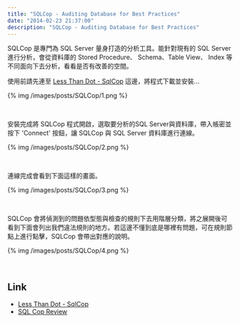 ```yaml
---
title: "SQLCop - Auditing Database for Best Practices"
date: "2014-02-23 21:37:00"
description: "SQLCop - Auditing Database for Best Practices"
---
```



SQLCop 是專門為 SQL Server 量身打造的分析工具。能針對現有的 SQL Server 進行分析，會從資料庫的 Stored Procedure、 Schema、Table View、 Index 等不同面向下去分析，看看是否有改善的空間。 

<!-- More -->

使用前請先連至 [Less Than Dot - SqlCop](http://sqlcop.lessthandot.com/) 這邊，將程式下載並安裝...  

{% img /images/posts/SQLCop/1.png %}

<br/>

安裝完成將 SQLCop 程式開啟，選取要分析的SQL Server與資料庫，帶入帳密並按下 'Connect' 按鈕，讓 SQLCop 與 SQL Server 資料庫進行連線。 

{% img /images/posts/SQLCop/2.png %}

<br/>

連線完成會看到下面這樣的畫面。 

{% img /images/posts/SQLCop/3.png %}

<br/>

SQLCop  會將偵測到的問題依型態與檢查的規則下去用階層分類，將之展開後可看到下面會列出我們違法規則的地方。若這邊不懂到底是哪裡有問題，可在規則節點上進行點擊，SQLCop 會帶出對應的說明。

{% img /images/posts/SQLCop/4.png %}

<br/>

Link
----
* [Less Than Dot - SqlCop](http://sqlcop.lessthandot.com/)
* [SQL Cop Review](https://www.simple-talk.com/sql/sql-tools/sql-cop-review/)

